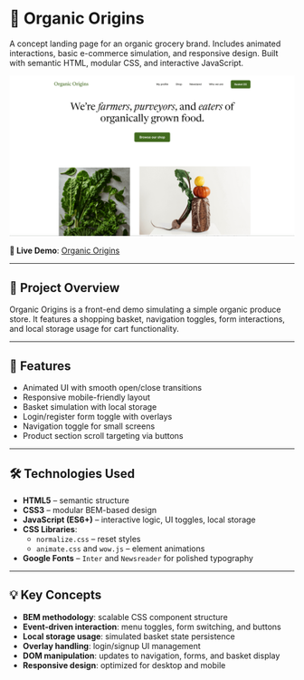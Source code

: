 # 🥦 Organic Origins

A concept landing page for an organic grocery brand. Includes animated interactions, basic e-commerce simulation, and responsive design. Built with semantic HTML, modular CSS, and interactive JavaScript.

![Preview](./screenshots/preview.png)

**🔗 Live Demo**: [Organic Origins](https://dobbyssockk.github.io/organic-origins/)

---

## 🌿 Project Overview

Organic Origins is a front-end demo simulating a simple organic produce store. It features a shopping basket, navigation toggles, form interactions, and local storage usage for cart functionality.

---

## 🚀 Features

- Animated UI with smooth open/close transitions
- Responsive mobile-friendly layout
- Basket simulation with local storage
- Login/register form toggle with overlays
- Navigation toggle for small screens
- Product section scroll targeting via buttons

---

## 🛠️ Technologies Used

- **HTML5** – semantic structure
- **CSS3** – modular BEM-based design
- **JavaScript (ES6+)** – interactive logic, UI toggles, local storage
- **CSS Libraries**:
  - `normalize.css` – reset styles
  - `animate.css` and `wow.js` – element animations
- **Google Fonts** – `Inter` and `Newsreader` for polished typography

---

## 💡 Key Concepts

- **BEM methodology**: scalable CSS component structure
- **Event-driven interaction**: menu toggles, form switching, and buttons
- **Local storage usage**: simulated basket state persistence
- **Overlay handling**: login/signup UI management
- **DOM manipulation**: updates to navigation, forms, and basket display
- **Responsive design**: optimized for desktop and mobile
